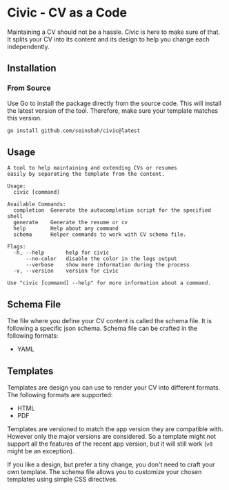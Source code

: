 # Civic - CV as a Code

Maintaining a CV should not be a hassle. Civic is here to make sure of that.
It splits your CV into its content and its design to help you change each
independently.

## Installation

### From Source

Use Go to install the package directly from the source code. This will
install the latest version of the tool. Therefore, make sure your template
matches this version.

```bash
go install github.com/seinshah/civic@latest
```

## Usage

```
A tool to help maintaining and extending CVs or resumes
easily by separating the template from the content.

Usage:
  civic [command]

Available Commands:
  completion  Generate the autocompletion script for the specified shell
  generate    Generate the resume or cv
  help        Help about any command
  schema      Helper commands to work with CV schema file.

Flags:
  -h, --help       help for civic
      --no-color   disable the color in the logs output
      --verbose    show more information during the process
  -v, --version    version for civic

Use "civic [command] --help" for more information about a command.
```

## Schema File

The file where you define your CV content is called the schema file. It is
following a specific json schema. Schema file can be crafted in the
following formats:

- YAML

## Templates
Templates are design you can use to render your CV into different formats.
The following formats are supported:

- HTML
- PDF

Templates are versioned to match the app version they are compatible with.
However only the major versions are considered. So a template might not
support all the features of the recent app version, but it will still work
(`v0` might be an exception).

If you like a design, but prefer a tiny change, you don't need to craft your
own template. The schema file allows you to customize your chosen templates
using simple CSS directives.
